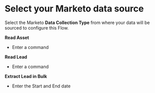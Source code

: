 # Select your Marketo data source

Select the Marketo **Data Collection Type** from where your data will be sourced to configure this Flow. 

**Read Asset**

* Enter a command

**Read Lead**

* Enter a command

**Extract Lead in Bulk**

* Enter the Start and End date



